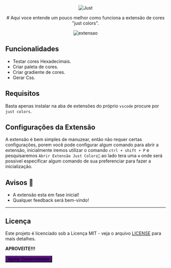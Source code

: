 
 <p align="center">
  <img src="https://github.com/GabrielMoreno0207/Extensao-vscode/assets/88280712/29ab1048-4f73-4776-bee6-df42561549bc" alt="Just">
</p>
 <p align="center">
# Aqui voce entende um pouco melhor como funciona a extensão de cores "just colors".
</p>
   <p align="center">
  <img src="https://github.com/GabrielMoreno0207/Extensao-vscode/assets/88280712/99265267-460b-4e10-b6f7-b0f04b1385eb" alt="extensao">
 </p>


## Funcionalidades

- Testar cores Hexadecimais.
- Criar paleta de cores.
- Criar gradiente de cores.
- Gerar Css.

## Requisitos

Basta apenas instalar na aba de extensões do próprio `vscode` procure por `just colors`.

## Configurações da Extensão

A extensão é bem simples de manuzear, então não requer certas configurações, porem você pode configurar algum comando para abrir a extensão, inicialmente iremos utilizar o comando `ctrl + shift + P` e pesquisaremos `Abrir Extensão Just Colors🎨` ao lado tera uma `⚙` onde será possivel especificar algum comando de sua preferenciar para fazer a inicialização.

## Avisos 📢

- A extensão esta em fase inicial!
- Qualquer feedback será bem-vindo!

---

## Licença

 Este projeto é licenciado sob a Licença MIT - veja o arquivo [LICENSE](LICENSE) para mais detalhes.

**APROVEITE!!!**

<button style="background-color: #550d80; 
          ">Apoiar Desenvolvedor</button>



